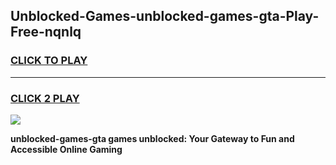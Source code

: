 
## Unblocked-Games-unblocked-games-gta-Play-Free-nqnlq
<h3>
<a href="https://premium76.site?title=unblocked-games-gta&ref=10A">CLICK TO PLAY</a></h3>
<hr>

<h3>
<a href="https://premium76.site?title=unblocked-games-gta&ref=10A">CLICK 2 PLAY</a>
  
</h3>

<a href="https://premium76.site?title=unblocked-games-gta&ref=10A"><img src="https://clearcache.store/games.png"></a>


**unblocked-games-gta games unblocked: Your Gateway to Fun and Accessible Online Gaming**
